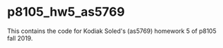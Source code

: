 # p8105_hw5_as5769

This contains the code for Kodiak Soled's (as5769) homework 5 of p8105 fall 2019.
